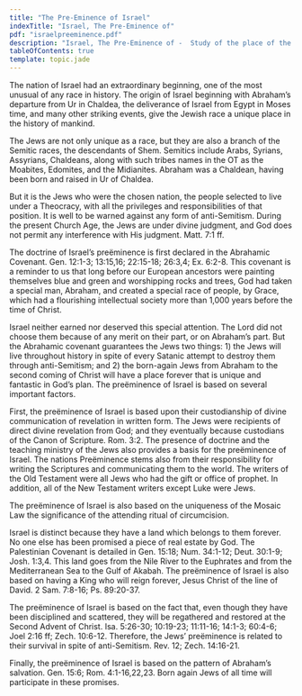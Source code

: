 ```yaml
---
title: "The Pre-Eminence of Israel"
indexTitle: "Israel, The Pre-Eminence of"
pdf: "israelpreeminence.pdf"
description: "Israel, The Pre-Eminence of -  Study of the place of the nation of Israel in the Biblical historical framework."
tableOfContents: true
template: topic.jade
---
```


The nation of Israel had an extraordinary beginning, one of the most
unusual of any race in history. The origin of Israel beginning with
Abraham’s departure from Ur in Chaldea, the deliverance of Israel from
Egypt in Moses time, and many other striking events, give the Jewish
race a unique place in the history of mankind.

The Jews are not only unique as a race, but they are also a branch of
the Semitic races, the descendants of Shem. Semitics include Arabs,
Syrians, Assyrians, Chaldeans, along with such tribes names in the OT as
the Moabites, Edomites, and the Midianites. Abraham was a Chaldean,
having been born and raised in Ur of Chaldea.

But it is the Jews who were the chosen nation, the people selected to
live under a Theocracy, with all the privileges and responsibilities of
that position. It is well to be warned against any form of
anti-Semitism. During the present Church Age, the Jews are under divine
judgment, and God does not permit any interference with His judgment.
Matt. 7:1 ff.

The doctrine of Israel’s preëminence is first declared in the Abrahamic
Covenant. Gen. 12:1-3; 13:15,16; 22:15-18; 26:3,4; Ex. 6:2-8. This
covenant is a reminder to us that long before our European ancestors
were painting themselves blue and green and worshipping rocks and trees,
God had taken a special man, Abraham, and created a special race of
people, by Grace, which had a flourishing intellectual society more than
1,000 years before the time of Christ.

Israel neither earned nor deserved this special attention. The Lord did
not choose them because of any merit on their part, or on Abraham’s
part. But the Abrahamic covenant guarantees the Jews two things: 1) the
Jews will live throughout history in spite of every Satanic attempt to
destroy them through anti-Semitism; and 2) the born-again Jews from
Abraham to the second coming of Christ will have a place forever that is
unique and fantastic in God’s plan. The  preëminence of Israel is based
on several important factors.

First, the preëminence of Israel is based upon their custodianship of
divine communication of revelation in written form. The Jews were
recipients of direct divine revelation from God; and they eventually
because custodians of the Canon of Scripture. Rom. 3:2. The presence of
doctrine and the teaching ministry of the Jews also provides a basis for
the preëminence of Israel. The nations Preëminence stems also from their
responsibility for writing the Scriptures and communicating them to the
world. The writers of the Old Testament were all Jews who had the gift
or office of prophet. In addition, all of the New Testament writers
except Luke were Jews.

The preëminence of Israel is also based on the uniqueness of the Mosaic
Law the significance of the attending ritual of circumcision.

Israel is distinct because they have a land which belongs to them
forever. No one else has been promised a piece of real estate by God.
The Palestinian Covenant is detailed in Gen. 15:18; Num. 34:1-12; Deut.
30:1-9; Josh. 1:3,4. This land goes from the Nile River to the Euphrates
and from the Mediterranean Sea to the Gulf of Akabah. The preëminence of
Israel is also based on having a King who will reign forever, Jesus
Christ of the line of David. 2 Sam. 7:8-16; Ps. 89:20-37.

The preëminence of Israel is based on the fact that, even though they
have been disciplined and scattered, they will be regathered and
restored at the Second Advent of Christ. Isa. 5:26-30; 10:19-23;
11:11-16; 14:1-3; 60:4-6; Joel 2:16 ff; Zech. 10:6-12. Therefore, the
Jews’ preëminence is related to their survival in spite of
anti-Semitism. Rev. 12; Zech. 14:16-21.

Finally, the preëminence of Israel is based on the pattern of Abraham’s
salvation. Gen. 15:6; Rom. 4:1-16,22,23. Born again Jews of all time
will participate in these promises.

